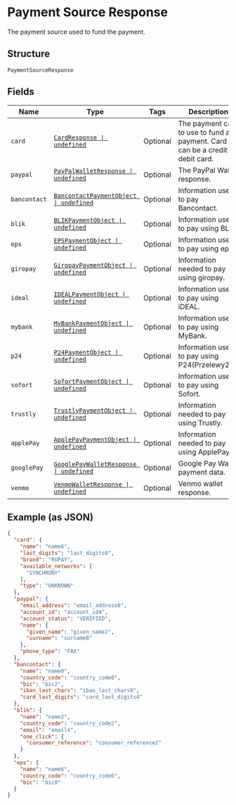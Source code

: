 
# Payment Source Response

The payment source used to fund the payment.

## Structure

`PaymentSourceResponse`

## Fields

| Name | Type | Tags | Description |
|  --- | --- | --- | --- |
| `card` | [`CardResponse \| undefined`](../../doc/models/card-response.md) | Optional | The payment card to use to fund a payment. Card can be a credit or debit card. |
| `paypal` | [`PayPalWalletResponse \| undefined`](../../doc/models/pay-pal-wallet-response.md) | Optional | The PayPal Wallet response. |
| `bancontact` | [`BancontactPaymentObject \| undefined`](../../doc/models/bancontact-payment-object.md) | Optional | Information used to pay Bancontact. |
| `blik` | [`BLIKPaymentObject \| undefined`](../../doc/models/blik-payment-object.md) | Optional | Information used to pay using BLIK. |
| `eps` | [`EPSPaymentObject \| undefined`](../../doc/models/eps-payment-object.md) | Optional | Information used to pay using eps. |
| `giropay` | [`GiropayPaymentObject \| undefined`](../../doc/models/giropay-payment-object.md) | Optional | Information needed to pay using giropay. |
| `ideal` | [`IDEALPaymentObject \| undefined`](../../doc/models/ideal-payment-object.md) | Optional | Information used to pay using iDEAL. |
| `mybank` | [`MyBankPaymentObject \| undefined`](../../doc/models/my-bank-payment-object.md) | Optional | Information used to pay using MyBank. |
| `p24` | [`P24PaymentObject \| undefined`](../../doc/models/p24-payment-object.md) | Optional | Information used to pay using P24(Przelewy24). |
| `sofort` | [`SofortPaymentObject \| undefined`](../../doc/models/sofort-payment-object.md) | Optional | Information used to pay using Sofort. |
| `trustly` | [`TrustlyPaymentObject \| undefined`](../../doc/models/trustly-payment-object.md) | Optional | Information needed to pay using Trustly. |
| `applePay` | [`ApplePayPaymentObject \| undefined`](../../doc/models/apple-pay-payment-object.md) | Optional | Information needed to pay using ApplePay. |
| `googlePay` | [`GooglePayWalletResponse \| undefined`](../../doc/models/google-pay-wallet-response.md) | Optional | Google Pay Wallet payment data. |
| `venmo` | [`VenmoWalletResponse \| undefined`](../../doc/models/venmo-wallet-response.md) | Optional | Venmo wallet response. |

## Example (as JSON)

```json
{
  "card": {
    "name": "name6",
    "last_digits": "last_digits0",
    "brand": "RUPAY",
    "available_networks": [
      "SYNCHRONY"
    ],
    "type": "UNKNOWN"
  },
  "paypal": {
    "email_address": "email_address0",
    "account_id": "account_id4",
    "account_status": "VERIFIED",
    "name": {
      "given_name": "given_name2",
      "surname": "surname8"
    },
    "phone_type": "FAX"
  },
  "bancontact": {
    "name": "name0",
    "country_code": "country_code0",
    "bic": "bic2",
    "iban_last_chars": "iban_last_chars8",
    "card_last_digits": "card_last_digits4"
  },
  "blik": {
    "name": "name2",
    "country_code": "country_code2",
    "email": "email4",
    "one_click": {
      "consumer_reference": "consumer_reference2"
    }
  },
  "eps": {
    "name": "name6",
    "country_code": "country_code6",
    "bic": "bic8"
  }
}
```

